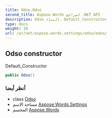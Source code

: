 ```yaml
---
title: Odso.Odso
second_title: Aspose.Words لمراجع .NET API
description: Odso البناء. Default_Constructor
type: docs
weight: 10
url: /ar/net/aspose.words.settings/odso/odso/
---
```

## Odso constructor

Default_Constructor

```csharp
public Odso()
```

### أنظر أيضا

* class [Odso](../)
* مساحة الاسم [Aspose.Words.Settings](../../odso/)
* المجسم [Aspose.Words](../../../)


